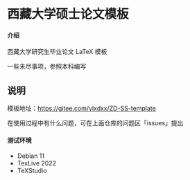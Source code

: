 #  西藏大学硕士论文模板

#### 介绍
西藏大学研究生毕业论文 LaTeX 模板

一些未尽事项，参照本科编写

## 说明

模板地址：https://gitee.com/ylxdxx/ZD-SS-template

在使用过程中有什么问题，可在上面仓库的问题区「issues」提出

#### 测试环境

- Debian 11
- TexLive 2022
- TeXStudio
